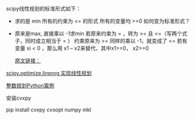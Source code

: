 scipy线性规划的标准形式如下：

* 求的是 min
  所有的约束为 <= 的形式
  所有的变量均 >=0
  如何变为标准形式？
* 原来是max, 直接乘以 -1求min
  若原来约束为 = ，转为 >= 且 <=（写两个式子，同时成立相当于 = ）
  约束原来为 >= 同样的乘以 -1，就变成了 <=
  若有变量 xi < 0 ，那么用 x1 – x2来替代，其中x1>=0， x2>=0

  [原文链接：](https://blog.csdn.net/weixin_44211968/article/details/123544653)

[scipy.optimize.linprog 实现线性规划](https://www.cnblogs.com/MorStar/p/14967794.html)


[整数规划Python案例](https://blog.csdn.net/abc1234564546/article/details/126263264)


安装cvxpy

pip install cvxpy cvxopt numpy mkl
